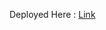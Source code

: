 Deployed Here : [Link](https://explorer.solana.com/address/FuCYDvNTVxWpu1JjCK5HACnXMeWQFMK3y8V4dKJu79r9?cluster=devnet)
